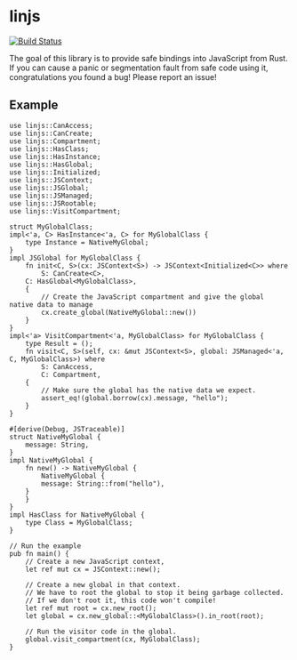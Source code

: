 # linjs

[![Build Status](https://travis-ci.org/asajeffrey/linjs.svg)](https://travis-ci.org/asajeffrey/linjs)

The goal of this library is to provide safe bindings into JavaScript
from Rust. If you can cause a panic or segmentation fault from safe code
using it, congratulations you found a bug! Please report an issue!

## Example

```rust,skt-linjs
use linjs::CanAccess;
use linjs::CanCreate;
use linjs::Compartment;
use linjs::HasClass;
use linjs::HasInstance;
use linjs::HasGlobal;
use linjs::Initialized;
use linjs::JSContext;
use linjs::JSGlobal;
use linjs::JSManaged;
use linjs::JSRootable;
use linjs::VisitCompartment;

struct MyGlobalClass;
impl<'a, C> HasInstance<'a, C> for MyGlobalClass {
    type Instance = NativeMyGlobal;
}
impl JSGlobal for MyGlobalClass {
    fn init<C, S>(cx: JSContext<S>) -> JSContext<Initialized<C>> where
        S: CanCreate<C>,
	C: HasGlobal<MyGlobalClass>,
    {
        // Create the JavaScript compartment and give the global native data to manage
        cx.create_global(NativeMyGlobal::new())
    }
}
impl<'a> VisitCompartment<'a, MyGlobalClass> for MyGlobalClass {
    type Result = ();
    fn visit<C, S>(self, cx: &mut JSContext<S>, global: JSManaged<'a, C, MyGlobalClass>) where
        S: CanAccess,
        C: Compartment,
    {
        // Make sure the global has the native data we expect.
        assert_eq!(global.borrow(cx).message, "hello");
    }
}

#[derive(Debug, JSTraceable)]
struct NativeMyGlobal {
    message: String,
}
impl NativeMyGlobal {
    fn new() -> NativeMyGlobal {
        NativeMyGlobal {
	    message: String::from("hello"),
	}
    }
}
impl HasClass for NativeMyGlobal {
    type Class = MyGlobalClass;
}

// Run the example
pub fn main() {
    // Create a new JavaScript context,
    let ref mut cx = JSContext::new();

    // Create a new global in that context.
    // We have to root the global to stop it being garbage collected.
    // If we don't root it, this code won't compile!
    let ref mut root = cx.new_root();
    let global = cx.new_global::<MyGlobalClass>().in_root(root);

    // Run the visitor code in the global.
    global.visit_compartment(cx, MyGlobalClass);
}
```
